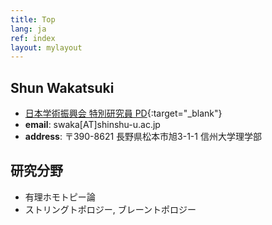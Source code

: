 ```yaml
---
title: Top
lang: ja
ref: index
layout: mylayout
---
```


## Shun Wakatsuki
- [日本学術振興会 特別研究員 PD](https://www.jsps.go.jp/j-pd/){:target="_blank"}
- **email**: swaka[AT]shinshu-u.ac.jp
- **address**: 〒390-8621 長野県松本市旭3-1-1 信州大学理学部

## 研究分野
- 有理ホモトピー論
- ストリングトポロジー, ブレーントポロジー

